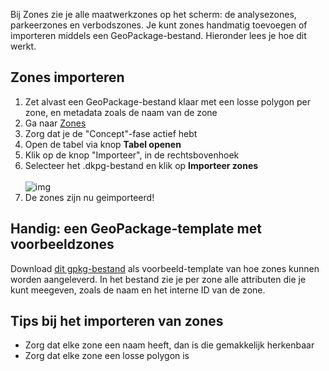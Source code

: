 Bij Zones zie je alle maatwerkzones op het scherm: de analysezones, parkeerzones en verbodszones. Je kunt zones handmatig toevoegen of importeren middels een GeoPackage-bestand. Hieronder lees je hoe dit werkt.

## Zones importeren

1. Zet alvast een GeoPackage-bestand klaar met een losse polygon per zone, en metadata zoals de naam van de zone
2. Ga naar [Zones](/zones)
3. Zorg dat je de "Concept"-fase actief hebt
4. Open de tabel via knop **Tabel openen**
5. Klik op de knop "Importeer", in de rechtsbovenhoek
6. Selecteer het .dkpg-bestand en klik op **Importeer zones**<br /><br />
![img](https://dashboarddeelmobiliteit.nl/components/Docs/Zones/import-zones-from-geopackage-modal.png)
7. De zones zijn nu geimporteerd!

## Handig: een GeoPackage-template met voorbeeldzones

Download [dit gpkg-bestand](https://drive.google.com/file/d/1xrQSFHN_p5YQXl-mfH7sOsLNSfYco7No/view?usp=sharing
) als voorbeeld-template van hoe zones kunnen worden aangeleverd. In het bestand zie je per zone alle attributen die je kunt meegeven, zoals de naam en het interne ID van de zone.

## Tips bij het importeren van zones

- Zorg dat elke zone een naam heeft, dan is die gemakkelijk herkenbaar
- Zorg dat elke zone een losse polygon is

